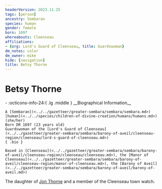 ```yaml
---
headerVersion: 2023.11.25
tags: [person]
ancestry: Sembaran
species: human
gender: female
born: 1697
whereabouts: Cleenseau
affiliations:
- {org: Lord's Guard of Cleenseau, title: Guardswoman}
dm_notes: color
dm_owner: mike
hide: [navigation]
title: Betsy Thorne
---
```

# Betsy Thorne
<div class="grid cards ext-narrow-margin ext-one-column" markdown>
- :octicons-info-24:{ .lg .middle } __Biographical Information__

    A [Sembaran](<../../gazetteer/greater-sembara/sembara/sembara.md>) [human](<../../species/children-of-divine-creation/humans/humans.md>) (she/her)  
    Born DR 1697 (23 years old)  
    Guardswoman of the [Lord's Guard of Cleenseau](<../../gazetteer/greater-sembara/sembara/barony-of-aveil/cleenseau-region/cleenseau/lord-s-guard-of-cleenseau.md>)  
    { .bio }

    Based in [Cleenseau](<../../gazetteer/greater-sembara/sembara/barony-of-aveil/cleenseau-region/cleenseau/cleenseau.md>), the [Manor of Cleenseau](<../../gazetteer/greater-sembara/sembara/barony-of-aveil/cleenseau-region/manor-of-cleenseau.md>), the [Barony of Aveil](<../../gazetteer/greater-sembara/sembara/barony-of-aveil/barony-of-aveil.md>)
</div>


The daughter of [Jon Thorne](<./jon-thorne.md>) and a member of the Cleenseau town watch.